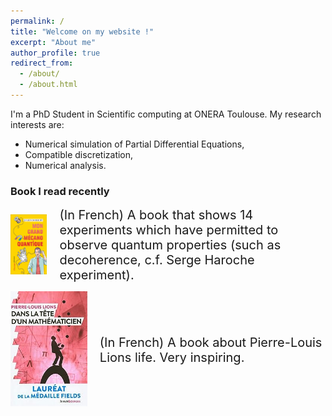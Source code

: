 ```yaml
---
permalink: /
title: "Welcome on my website !"
excerpt: "About me"
author_profile: true
redirect_from: 
  - /about/
  - /about.html
---
```


I'm a PhD Student in Scientific computing at ONERA Toulouse. My research interests are: 
- Numerical simulation of Partial Differential Equations,
- Compatible discretization,
- Numerical analysis.

### Book I read recently

<!-- <img style="float: left; width=50%; height=50%" src="images/bobroff.jpg"> -->
 
<html>
  <head>
    <style>
      .container {
        display: flex;
        align-items: center;
        justify-content: center
      }
      img {
        /* max-width: 100%; */
        width: 200px;
      }
      .image {
        flex-basis: 40%
      }
      .text {
        font-size: 20px;
        padding-left: 20px;
      }
    </style>
  </head>
  <body>
    <div class="container">
      <div class="image">
        <img src="images/bobroff.jpg">
      </div>
      <div class="text">
        (In French) A book that shows 14 experiments which have permitted 
        to observe quantum properties (such as decoherence, c.f. Serge Haroche experiment). 
      </div>
    </div>
    <p></p>
    <div class="container">
      <div class="image">
        <img src="images/pll.jpg">
      </div>
      <div class="text">
        (In French) A book about Pierre-Louis Lions life. Very inspiring.  
      </div>
    </div>
  </body>
</html>